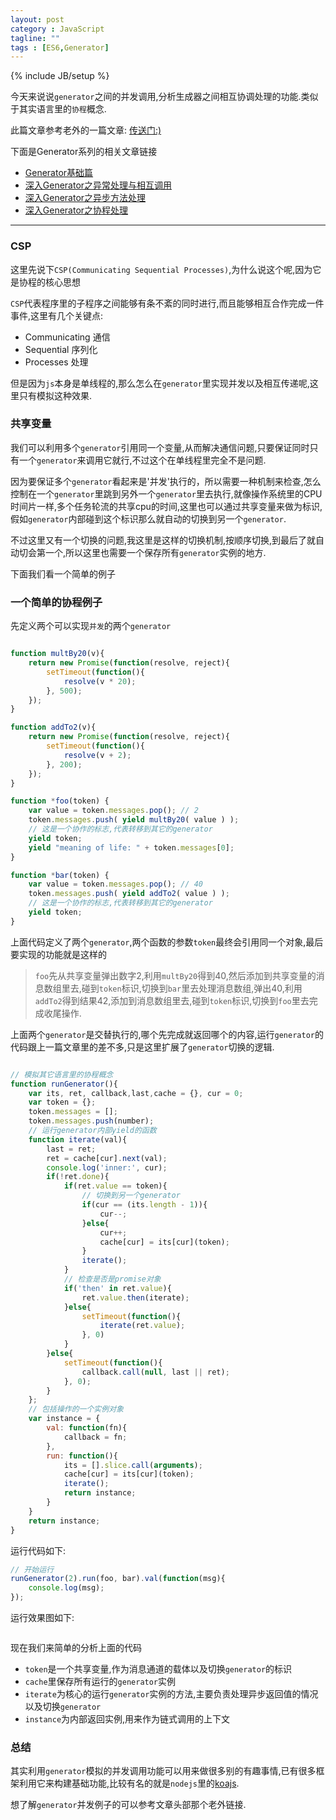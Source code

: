 ```yaml
---
layout: post
category : JavaScript
tagline: ""
tags : [ES6,Generator]
---
```

{% include JB/setup %}

今天来说说`generator`之间的并发调用,分析生成器之间相互协调处理的功能.类似于其实语言里的`协程`概念.

此篇文章参考老外的一篇文章: <a href="http://davidwalsh.name/concurrent-generators" target="_blank">传送门:)</a>

下面是Generator系列的相关文章链接

* <a href="http://www.ifeenan.com/~posts/JavaScript/2014-07-27-ES6%E7%B3%BB%E5%88%97%E4%B9%8BGenerator.md" target="_blank">Generator基础篇</a>
* <a href="http://www.ifeenan.com/~posts/JavaScript/2014-07-28-ES6%E7%B3%BB%E5%88%97%E4%B9%8B%E6%B7%B1%E5%85%A5Generator.md" target="_blank">深入Generator之异常处理与相互调用</a>
* <a href="http://www.ifeenan.com/~posts/JavaScript/2014-08-04-ES6%E7%B3%BB%E5%88%97%E4%B9%8B%E6%B7%B1%E5%85%A5Generator2.md" target="_blank">深入Generator之异步方法处理</a>
* <a href="http://www.ifeenan.com/~posts/JavaScript/2014-08-15-ES6%E7%B3%BB%E5%88%97%E4%B9%8BGenerator%E5%B9%B6%E5%8F%91%E8%B0%83%E7%94%A8.md" target="_blank">深入Generator之协程处理</a>

---

### CSP

这里先说下`CSP(Communicating Sequential Processes)`,为什么说这个呢,因为它是协程的核心思想

`CSP`代表程序里的子程序之间能够有条不紊的同时进行,而且能够相互合作完成一件事件,这里有几个关键点:

* Communicating 通信
* Sequential 序列化
* Processes 处理

但是因为`js`本身是单线程的,那么怎么在`generator`里实现并发以及相互传递呢,这里只有模拟这种效果.

### 共享变量

我们可以利用多个`generator`引用同一个变量,从而解决通信问题,只要保证同时只有一个`generator`来调用它就行,不过这个在单线程里完全不是问题.

因为要保证多个`generator`看起来是'并发'执行的，所以需要一种机制来检查,怎么控制在一个`generator`里跳到另外一个`generator`里去执行,就像操作系统里的CPU时间片一样,多个任务轮流的共享cpu的时间,这里也可以通过共享变量来做为标识,假如`generator`内部碰到这个标识那么就自动的切换到另一个`generator`.

不过这里又有一个切换的问题,我这里是这样的切换机制,按顺序切换,到最后了就自动切会第一个,所以这里也需要一个保存所有`generator`实例的地方.

下面我们看一个简单的例子

### 一个简单的协程例子

先定义两个可以实现`并发`的两个`generator`

```js

function multBy20(v){
    return new Promise(function(resolve, reject){
        setTimeout(function(){
            resolve(v * 20); 
        }, 500);
    });
}

function addTo2(v){
    return new Promise(function(resolve, reject){
        setTimeout(function(){
            resolve(v + 2); 
        }, 200);
    });
}

function *foo(token) {
    var value = token.messages.pop(); // 2
    token.messages.push( yield multBy20( value ) );
    // 这是一个协作的标志,代表转移到其它的generator
    yield token;
    yield "meaning of life: " + token.messages[0];
}

function *bar(token) {
    var value = token.messages.pop(); // 40
    token.messages.push( yield addTo2( value ) );
    // 这是一个协作的标志,代表转移到其它的generator
    yield token;
}

```

上面代码定义了两个`generator`,两个函数的参数`token`最终会引用同一个对象,最后要实现的功能就是这样的

> `foo`先从共享变量弹出数字2,利用`multBy20`得到40,然后添加到共享变量的消息数组里去,碰到`token`标识,切换到`bar`里去处理消息数组,弹出40,利用`addTo2`得到结果42,添加到消息数组里去,碰到`token`标识,切换到`foo`里去完成收尾操作.

上面两个`generator`是交替执行的,哪个先完成就返回哪个的内容,运行`generator`的代码跟上一篇文章里的差不多,只是这里扩展了`generator`切换的逻辑.

```js

// 模拟其它语言里的协程概念
function runGenerator(){
    var its, ret, callback,last,cache = {}, cur = 0;
    var token = {};
    token.messages = [];
    token.messages.push(number);
    // 运行generator内部yield的函数
    function iterate(val){
        last = ret;
        ret = cache[cur].next(val);
        console.log('inner:', cur);
        if(!ret.done){
            if(ret.value == token){
                // 切换到另一个generator
                if(cur == (its.length - 1)){
                    cur--;
                }else{
                    cur++;
                    cache[cur] = its[cur](token);
                }
                iterate();
            }
            // 检查是否是promise对象
            if('then' in ret.value){
                ret.value.then(iterate);
            }else{
                setTimeout(function(){
                    iterate(ret.value);
                }, 0)
            }
        }else{
            setTimeout(function(){
                callback.call(null, last || ret);
            }, 0);
        }
    };
    // 包括操作的一个实例对象
    var instance = {
        val: function(fn){
            callback = fn;
        },
        run: function(){
            its = [].slice.call(arguments);
            cache[cur] = its[cur](token);
            iterate();
            return instance;
        }
    }
    return instance;
}

```

运行代码如下:

```js
// 开始运行
runGenerator(2).run(foo, bar).val(function(msg){
    console.log(msg);
});

```
运行效果图如下:

<img src="http://xuwenmin.github.io/blog/img/generator-coroutines.png" alt="">

现在我们来简单的分析上面的代码

* `token`是一个共享变量,作为消息通道的载体以及切换`generator`的标识
* `cache`里保存所有运行的`generator`实例
* `iterate`为核心的运行`generator`实例的方法,主要负责处理异步返回值的情况以及切换`generator`
* `instance`为内部返回实例,用来作为链式调用的上下文

### 总结

其实利用`generator`模拟的并发调用功能可以用来做很多别的有趣事情,已有很多框架利用它来构建基础功能,比较有名的就是`nodejs`里的<a href="http://koajs.com/" target="_blank">koajs</a>.

想了解`generator`并发例子的可以参考文章头部那个老外链接.


